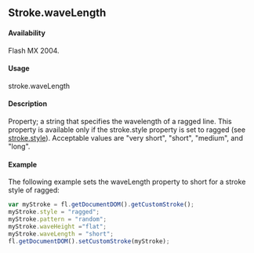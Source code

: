 ## Stroke.waveLength

#### Availability

Flash MX 2004.

#### Usage

stroke.waveLength

#### Description

Property; a string that specifies the wavelength of a ragged line. This property is available only if the stroke.style property is set to ragged (see [stroke.style](../Stroke_object/stroke20.md)). Acceptable values are "very short", "short", "medium", and "long".

#### Example


The following example sets the waveLength property to short for a stroke style of ragged:
```javascript
var myStroke = fl.getDocumentDOM().getCustomStroke();
myStroke.style = "ragged";
myStroke.pattern = "random"; 
myStroke.waveHeight ="flat"; 
myStroke.waveLength = "short"; 
fl.getDocumentDOM().setCustomStroke(myStroke);

```